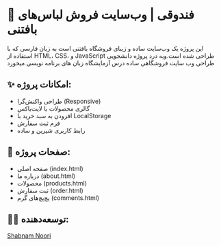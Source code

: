# 🧶 فندوقی | وب‌سایت فروش لباس‌های بافتنی

این پروژه یک وب‌سایت ساده و زیبای فروشگاه بافتنی است به زبان فارسی که با استفاده از HTML، CSS، و JavaScript طراحی شده است.وبه درد پروژه دانشجویی طراحی وب سایت فروشگاهی ساده درس آزمایشگاه زبان های برنامه نویسی میخورد

## ✨ امکانات پروژه:

- طراحی واکنش‌گرا (Responsive)
- گالری محصولات با لایت‌باکس
- افزودن به سبد خرید با LocalStorage
- فرم ثبت سفارش
- رابط کاربری شیرین و ساده

## 📁 صفحات پروژه:

- صفحه اصلی (index.html)
- درباره ما (about.html)
- محصولات (products.html)
- ثبت سفارش (order.html)
- پچ‌پچ‌های گرم (comments.html)

## 👩‍💻 توسعه‌دهنده:  
[Shabnam Noori](https://github.com/Shabnamnoori)
